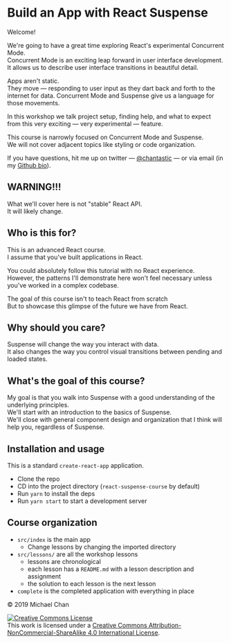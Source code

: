 # Build an App with React Suspense

Welcome!

We're going to have a great time exploring React's experimental Concurrent Mode.  
Concurrent Mode is an exciting leap forward in user interface development.  
It allows us to describe user interface transitions in beautiful detail.

Apps aren't static.  
They move — responding to user input as they dart back and forth to the internet for data. Concurrent Mode and Suspense give us a language for those movements.

In this workshop we talk project setup, finding help, and what to expect from this very exciting — very experimental — feature.

This course is narrowly focused on Concurrent Mode and Suspense.  
We will not cover adjacent topics like styling or code organization.

If you have questions, hit me up on twitter — [@chantastic](https://twitter.com/chantastic) — or via email (in my [Github bio](https://github.com/chantastic/)).

## WARNING!!!

What we'll cover here is not "stable" React API.  
It will likely change.

## Who is this for?

This is an advanced React course.  
I assume that you've built applications in React.

You could absolutely follow this tutorial with no React experience.  
However, the patterns I'll demonstrate here won't feel necessary unless you've worked in a complex codebase.

The goal of this course isn't to teach React from scratch  
But to showcase this glimpse of the future we have from React.

## Why should you care?

Suspense will change the way you interact with data.  
It also changes the way you control visual transitions between pending and loaded states.

## What's the goal of this course?

My goal is that you walk into Suspense with a good understanding of the underlying principles.  
We'll start with an introduction to the basics of Suspense.  
We'll close with general component design and organization that I think will help you, regardless of Suspense.

## Installation and usage

This is a standard `create-react-app` application.

- Clone the repo
- CD into the project directory (`react-suspense-course` by default)
- Run `yarn` to install the deps
- Run `yarn start` to start a development server

## Course organization

- `src/index` is the main app
  - Change lessons by changing the imported directory
- `src/lessons/` are all the workshop lessons
  - lessons are chronological
  - each lesson has a `README.md` with a lesson description and assignment
  - the solution to each lesson is the next lesson
- `complete` is the completed application with everything in place

© 2019 Michael Chan

<a rel="license" href="http://creativecommons.org/licenses/by-nc-sa/4.0/"><img alt="Creative Commons License" style="border-width:0" src="https://i.creativecommons.org/l/by-nc-sa/4.0/80x15.png" /></a><br />This work is licensed under a <a rel="license" href="http://creativecommons.org/licenses/by-nc-sa/4.0/">Creative Commons Attribution-NonCommercial-ShareAlike 4.0 International License</a>.
